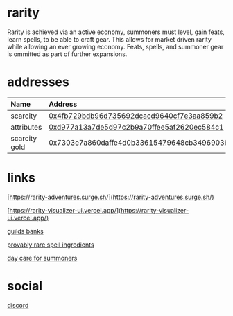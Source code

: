 # rarity
Rarity is achieved via an active economy, summoners must level, gain feats, learn spells, to be able to craft gear. This allows for market driven rarity while allowing an ever growing economy. Feats, spells, and summoner gear is ommitted as part of further expansions.

# addresses

| Name | Address |
| :--- | :--- |
| scarcity | [0x4fb729bdb96d735692dcacd9640cf7e3aa859b2](https://polygonscan.com/address/0x4fb729bdb96d735692dcacd9640cf7e3aa859b25) |
| attributes | [0xd977a13a7de5d97c2b9a70ffee5af2620ec584c1](https://polygonscan.com/address/0xd977a13a7de5d97c2b9a70ffee5af2620ec584c1) |
| scarcity gold | [0x7303e7a860daffe4d0b33615479648cb3496903b](https://polygonscan.com/address/0x7303e7a860daffe4d0b33615479648cb3496903b) |

# links

[https://rarity-adventures.surge.sh/](https://rarity-adventures.surge.sh/)

[https://rarity-visualizer-ui.vercel.app/](https://rarity-visualizer-ui.vercel.app/)

[guilds banks](https://twitter.com/nomorebear/status/1434843331817738243)

[provably rare spell ingredients](https://github.com/sorawit/provably-rare-gems/blob/master/contracts/ProvablyRareGem.sol)

[day care for summoners](https://github.com/abdullathedruid/daycare_manager/blob/main/contracts/DaycareManager.sol)

# social

[discord](https://discord.gg/F5URbkcvmD)
